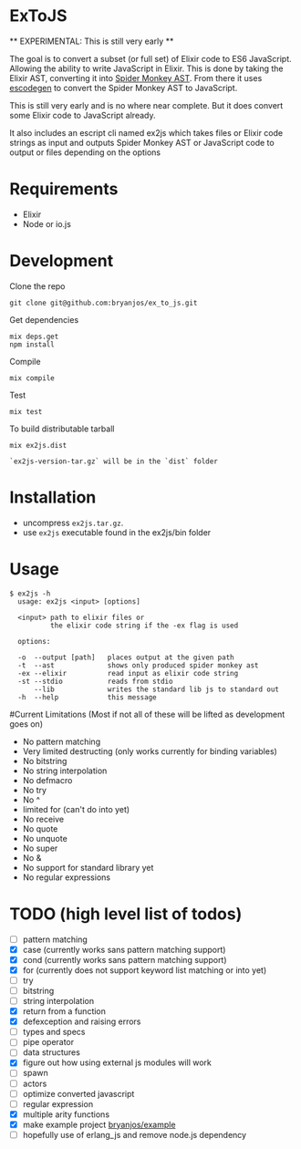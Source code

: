 ExToJS
============

** EXPERIMENTAL: This is still very early **

The goal is to convert a subset (or full set) of Elixir code to ES6 JavaScript. Allowing the ability to write JavaScript in Elixir. This is done by taking the Elixir AST, converting it into [Spider Monkey AST](https://developer.mozilla.org/en-US/docs/Mozilla/Projects/SpiderMonkey/Parser_API). From there it uses [escodegen](https://github.com/estools/escodegen) to convert the Spider Monkey AST to JavaScript.

This is still very early and is no where near complete. But it does convert some Elixir code to JavaScript already.

It also includes an escript cli named ex2js which takes files or Elixir code strings as input and outputs Spider Monkey AST or JavaScript code to output or files depending on the options

Requirements
===========
* Elixir
* Node or io.js


Development
===========

Clone the repo
  
    git clone git@github.com:bryanjos/ex_to_js.git

Get dependencies

    mix deps.get
    npm install

Compile

    mix compile

Test

    mix test

To build distributable tarball

    mix ex2js.dist

    `ex2js-version-tar.gz` will be in the `dist` folder

Installation
==============

* uncompress `ex2js.tar.gz`.
* use `ex2js` executable found in the ex2js/bin folder


Usage
===

```
$ ex2js -h
  usage: ex2js <input> [options]

  <input> path to elixir files or 
          the elixir code string if the -ex flag is used

  options:

  -o  --output [path]   places output at the given path
  -t  --ast             shows only produced spider monkey ast
  -ex --elixir          read input as elixir code string
  -st --stdio           reads from stdio
      --lib             writes the standard lib js to standard out
  -h  --help            this message
```

#Current Limitations (Most if not all of these will be lifted as development goes on)

  * No pattern matching
  * Very limited destructing (only works currently for binding variables)
  * No bitstring
  * No string interpolation
  * No defmacro
  * No try
  * No ^
  * limited for (can't do into yet)
  * No receive
  * No quote
  * No unquote
  * No super
  * No &
  * No support for standard library yet
  * No regular expressions



TODO (high level list of todos)
======
* [ ] pattern matching
* [x] case (currently works sans pattern matching support)
* [x] cond (currently works sans pattern matching support)
* [x] for (currently does not support keyword list matching or into yet)
* [ ] try
* [ ] bitstring
* [ ] string interpolation
* [x] return from a function
* [x] defexception and raising errors
* [ ] types and specs
* [ ] pipe operator
* [ ] data structures
* [x] figure out how using external js modules will work
* [ ] spawn
* [ ] actors
* [ ] optimize converted javascript
* [ ] regular expression
* [x] multiple arity functions
* [x] make example project [bryanjos/example](https://github.com/bryanjos/example)
* [ ] hopefully use of erlang_js and remove node.js dependency